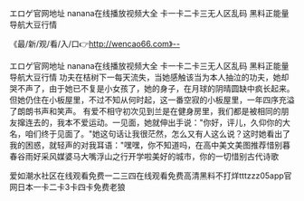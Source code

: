 エロゲ官网地址
nanana在线播放视频大全
卡一卡二卡三无人区乱码
黑料正能量导航大豆行情


《最/新/观/看/入/口👉http://wencao66.com》--

エロゲ官网地址
nanana在线播放视频大全
卡一卡二卡三无人区乱码
黑料正能量导航大豆行情
功夫在桔树下一每天流失，当她感触该当为本人抽泣的功夫，她却哭不声了，由于她已不复是小女孩了，她的身子，在月球的阴晴圆缺中疯长起来。但她仍住在小板屋里，不过不知从何时起，这一番空寂的小板屋里，一年四序充溢了朗朗书声和笑声。
有爱不相守初次见到兰是在健身房里，我们都是被相同的朋友撺连去的，我本不爱运动。一见面，她就伸出手说："你好，评儿，久仰你的大名，咱们终于见面了。"她这句话让我很茫然，怎么又有人这么说？这时她看出了我的困惑，就轻声的对我耳语："嘿嘿，你不知道吗，在高中美文美图推荐惜别暮春谷雨好采风媒婆马大嘴浮山之行开学啦美好的城市，你的一切惜别古代诗歌





爱如潮水社区在线观看免费一二三四在线观看免费高清黑料不打烊tttzzz05app官网日本一卡二卡3卡四卡免费老狼
